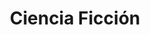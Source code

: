 ﻿---
title: "Ciencia Ficción"
permalink: periodes_-3.html
layout: periode
sidebar: periodes
pares:
fills:
  - 641:
    title: "Star Trek"

  - 679:
    title: "Historia Alternativa"

  - 794:
    title: "Postapocalíptico"

  - 855:
    title: "Exploración Espacial"

  - 886:
    title: "Robinson Crusoe"

  - 473:
    title: "Capitán Nemo"
    dataInici: "(1857)"
    dataFi: "(1870)"

  - 851:
    title: "Sherlock Holmes"
    dataInici: "(1887)"
    dataFi: "(1914)"

jocsPrincipals:
  - title: "Kriegbot"
    bggId: 38266
    dataInici: 
    dataFi: 

jocsEscenaris:
  - title: "Damocles Mission"
    bggId: 3532

  - title: "Insecta"
    bggId: 1246
    dataInici: 
    dataFi: 

  - title: "Starship Troopers"
    bggId: 670

  - title: "Annexion"
    bggId: 14851

  - title: "Carcrash"
    bggId: 14919
    dataInici: 
    dataFi: 

  - title: "Battlestar Galactica: The Board Game"
    bggId: 37111
    dataInici: 
    dataFi: 

  - title: "Deep Space D-6"
    bggId: 183571
    dataInici: 
    dataFi: 

  - title: "Khronos"
    bggId: 25674
    dataInici: 
    dataFi: 

  - title: "Insecta: Rainforest"
    bggId: 4795
    dataInici: 
    dataFi: 

  - title: "BattleFleet Mars"
    bggId: 3662
    dataInici: 
    dataFi: 

  - title: "Breaking the Chains: War in the South China Sea"
    bggId: 137498
    dataInici: 
    dataFi: 

  - title: "Around the World in 80 Days"
    bggId: 12005
    dataInici: 
    dataFi: 

  - title: "Pax Transhumanity"
    bggId: 257732
    dataInici: 
    dataFi: 

  - title: "Ginkgopolis"
    bggId: 128271
    dataInici: 2212
    dataFi: 

jocsEpoca:
jocsEpocaEscenaris:
  - title: "Carrier"
    bggId: 1679
    escenari: "The Final Countdown"

---
